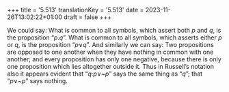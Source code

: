 +++
title = '5.513'
translationKey = '5.513'
date = 2023-11-26T13:02:22+01:00
draft = false
+++

We could say: What is common to all symbols, which assert both <span class="mathmode"><var>p</var></span> and <span class="mathmode"><var>q</var></span>, is the proposition “<span class="mathmode"><var>p</var><span class="mathrel">.</span><var>q</var></span>”. What is common to all symbols, which asserts either <span class="mathmode"><var>p</var></span> or <span class="mathmode"><var>q</var></span>, is the proposition “<span class="mathmode"><var>p</var><span class="mathrel"><span class="symbol">∨</span></span><var>q</var></span>”.
And similarly we can say: Two propositions are opposed to one another when they have nothing in common with one another; and every proposition has only one negative, because there is only one proposition which lies altogether outside it.
Thus in Russell’s notation also it appears evident that “<span class="mathmode"><var>q</var><span class="mathrel">:</span><var>p</var><span class="mathrel"><span class="symbol">∨</span></span><span class="mathop">~</span><var>p</var></span>” says the same thing as “<span class="mathmode"><var>q</var></span>”; that “<span class="mathmode"><var>p</var><span class="mathrel"><span class="symbol">∨</span></span><span class="mathop">~</span><var>p</var></span>” says nothing.
